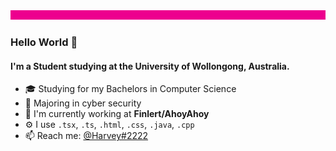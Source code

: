 <div align="center">
	<img width="100%" height="15px" src="https://raw.githubusercontent.com/HarveyB02/HarveyB02/master/assets/Banner.png"/>
</div>

### Hello World 🐊

#### I'm a Student studying at the University of Wollongong, Australia.

- 🎓 Studying for my Bachelors in Computer Science
- 🌱 Majoring in cyber security
- 🏢 I'm currently working at **Finlert/AhoyAhoy**
- ⚙️ I use  `.tsx`, `.ts`, `.html`, `.css`, `.java`, `.cpp`
- 📫 Reach me: [@Harvey#2222](https://discord.com/)
